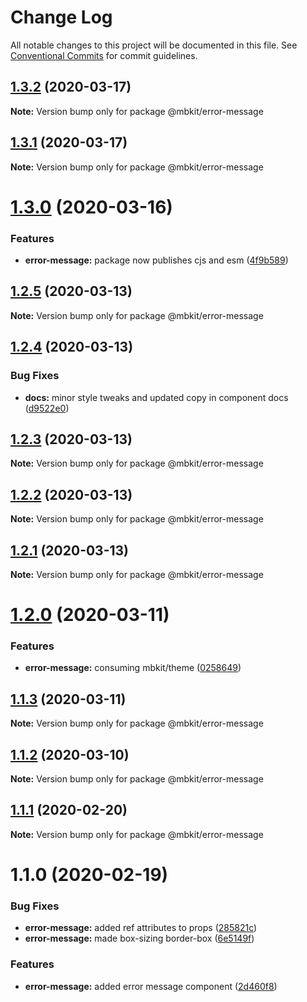 # Change Log

All notable changes to this project will be documented in this file.
See [Conventional Commits](https://conventionalcommits.org) for commit guidelines.

## [1.3.2](https://github.com/mindbody/mbkit/compare/@mbkit/error-message@1.3.1...@mbkit/error-message@1.3.2) (2020-03-17)

**Note:** Version bump only for package @mbkit/error-message





## [1.3.1](https://github.com/mindbody/design-system/compare/@mbkit/error-message@1.3.0...@mbkit/error-message@1.3.1) (2020-03-17)

**Note:** Version bump only for package @mbkit/error-message





# [1.3.0](https://github.com/mindbody/design-system/compare/@mbkit/error-message@1.2.5...@mbkit/error-message@1.3.0) (2020-03-16)


### Features

* **error-message:** package now publishes cjs and esm ([4f9b589](https://github.com/mindbody/design-system/commit/4f9b589453595de1368fc335bb0b31f83b3eace2))





## [1.2.5](https://github.com/mindbody/design-system/compare/@mbkit/error-message@1.2.4...@mbkit/error-message@1.2.5) (2020-03-13)

**Note:** Version bump only for package @mbkit/error-message





## [1.2.4](https://github.com/mindbody/design-system/compare/@mbkit/error-message@1.2.3...@mbkit/error-message@1.2.4) (2020-03-13)


### Bug Fixes

* **docs:** minor style tweaks and updated copy in component docs ([d9522e0](https://github.com/mindbody/design-system/commit/d9522e0f1470800e3103793208e24a84739a5888))





## [1.2.3](https://github.com/mindbody/design-system/compare/@mbkit/error-message@1.2.2...@mbkit/error-message@1.2.3) (2020-03-13)

**Note:** Version bump only for package @mbkit/error-message





## [1.2.2](https://github.com/mindbody/design-system/compare/@mbkit/error-message@1.2.1...@mbkit/error-message@1.2.2) (2020-03-13)

**Note:** Version bump only for package @mbkit/error-message





## [1.2.1](https://github.com/mindbody/design-system/compare/@mbkit/error-message@1.2.0...@mbkit/error-message@1.2.1) (2020-03-13)

**Note:** Version bump only for package @mbkit/error-message





# [1.2.0](https://github.com/mindbody/design-system/compare/@mbkit/error-message@1.1.3...@mbkit/error-message@1.2.0) (2020-03-11)


### Features

* **error-message:** consuming mbkit/theme ([0258649](https://github.com/mindbody/design-system/commit/02586497eba6685828aebe26914af6a0d381c7a5))





## [1.1.3](https://github.com/mindbody/design-system/compare/@mbkit/error-message@1.1.2...@mbkit/error-message@1.1.3) (2020-03-11)

**Note:** Version bump only for package @mbkit/error-message





## [1.1.2](https://github.com/mindbody/design-system/compare/@mbkit/error-message@1.1.1...@mbkit/error-message@1.1.2) (2020-03-10)

**Note:** Version bump only for package @mbkit/error-message





## [1.1.1](https://github.com/mindbody/design-system/compare/@mbkit/error-message@1.1.0...@mbkit/error-message@1.1.1) (2020-02-20)

**Note:** Version bump only for package @mbkit/error-message





# 1.1.0 (2020-02-19)


### Bug Fixes

* **error-message:** added ref attributes to props ([285821c](https://github.com/mindbody/design-system/commit/285821c86d037bbaa4c0a61936aacd3e889b649c))
* **error-message:** made box-sizing border-box ([6e5149f](https://github.com/mindbody/design-system/commit/6e5149f5477425816f570e7cb5a530f72df29793))


### Features

* **error-message:** added error message component ([2d460f8](https://github.com/mindbody/design-system/commit/2d460f8c1f132024bd3bd5444e1cdcdf9ce79ed5))

